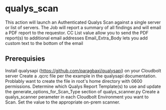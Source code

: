 # qualys_scan
This action will launch an Authenticated Qualys Scan against a single server or list of servers.
The Job will report a summary of all findings and will email a PDF report to the requestor.
CC List value allow you to send the PDF report(s) to additional email addresses
Email_Extra_Body lets you add custom text to the bottom of the email

## Prerequisies
Install qualysapi (https://github.com/paragbaxi/qualysapi) on your Cloudbolt server
Create a .qcrc file per the example in the qualysapi documentation. Problably want to create the file in root's home directory with 0600 permissions.
Determine which Qualys Report Template(s) to use and update the generate_options_for_Scan_Type section of qualys_scanner.py
Create a qualys_scanner perameter in each Cloudbolt Environment you want to Scan. Set the value to the appropriate on-prem scanner.


